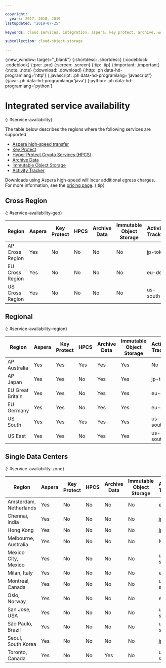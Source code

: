 ```yaml
---

copyright:
  years: 2017, 2018, 2019
lastupdated: "2019-07-25"

keywords: cloud services, integration, aspera, key protect, archive, worm

subcollection: cloud-object-storage

---
```

{:new_window: target="_blank"}
{:shortdesc: .shortdesc}
{:codeblock: .codeblock}
{:pre: .pre}
{:screen: .screen}
{:tip: .tip}
{:important: .important}
{:note: .note}
{:download: .download} 
{:http: .ph data-hd-programlang='http'} 
{:javascript: .ph data-hd-programlang='javascript'} 
{:java: .ph data-hd-programlang='java'} 
{:python: .ph data-hd-programlang='python'}

# Integrated service availability
{: #service-availability}

The table below describes the regions where the following services are supported
* [Aspera high-speed transfer](/docs/services/cloud-object-storage/basics?topic=cloud-object-storage-aspera)
* [Key Protect](/docs/services/cloud-object-storage/basics/cloud-object-storage/basics?topic=cloud-object-storage-encryption#sse-kp)
* [Hyper Protect Crypto Services (HPCS)](/docs/services/cloud-object-storage?topic=cloud-object-storage-encryption)
* [Archive Data](/docs/services/cloud-object-storage/basics?topic=cloud-object-storage-archive)
* [Immutable Object Storage](/docs/services/cloud-object-storage/basics?topic=cloud-object-storage-immutable)
* [Activity Tracker](/docs/services/Activity-Tracker-with-LogDNA?topic=logdnaat-getting-started#getting-started)


Downloads using Aspera high-speed will incur additional egress charges. For more information, see the [pricing page](https://www.ibm.com/cloud/object-storage).
{:tip}

## Cross Region
{: #service-availability-geo}

| Region          | Aspera | Key Protect | HPCS | Archive Data | Immutable Object Storage | Activity Tracker |
|-----------------|--------|-------------|------|--------------|--------------------------|------------------|
| AP Cross Region | Yes    | No          | No   | No           | No                       | jp-tok           |
| EU Cross Region | Yes    | No          | No   | No           | No                       | eu-de            |
| US Cross Region | Yes    | No          | No   | No           | No                       | us-south         |




## Regional
{: #service-availability-region}

| Region           | Aspera | Key Protect | HPCS | Archive Data | Immutable Object Storage | Activity Tracker |
|------------------|--------|-------------|------|--------------|--------------------------|------------------|
| AP Australia     | Yes    | Yes         | Yes  | Yes          | Yes                      | No               |
| AP Japan         | Yes    | Yes         | No   | Yes          | Yes                      | jp-tok           |
| EU Great Britain | Yes    | Yes         | No   | Yes          | Yes                      | eu-gb            |
| EU Germany       | Yes    | Yes         | No   | Yes          | Yes                      | eu-de            |
| US South         | Yes    | Yes         | Yes  | Yes          | Yes                      | us-south         |
| US East          | Yes    | Yes         | No   | Yes          | Yes                      | us-south         |
## Single Data Centers
{: #service-availability-zone}

| Region                 | Aspera | Key Protect | HPCS | Archive Data | Immutable Object Storage | Activity Tracker |
|------------------------|--------|-------------|------|--------------|--------------------------|------------------|
| Amsterdam, Netherlands | Yes    | No          | No   | No           | No                       | eu-de            |
| Chennai, India         | Yes    | No          | No   | No           | No                       | jp-tok           |
| Hong Kong              | Yes    | No          | No   | No           | No                       | jp-tok           |
| Melbourne, Australia   | Yes    | No          | No   | No           | No                       | No               |
| Mexico City, Mexico    | Yes    | No          | No   | No           | No                       | us-south         |
| Milan, Italy           | Yes    | No          | No   | No           | No                       | eu-de            |
| Montréal, Canada       | Yes    | No          | No   | No           | No                       | us-south         |
| Oslo, Norway           | Yes    | No          | No   | No           | No                       | eu-de            |
| San Jose, USA          | Yes    | No          | No   | No           | No                       | us-south         |
| São Paulo, Brazil      | Yes    | No          | No   | No           | No                       | us-south         |
| Seoul, South Korea     | Yes    | No          | No   | No           | No                       | jp-tok           |
| Toronto, Canada        | Yes    | No          | No   | Yes          | No                       | us-south         |